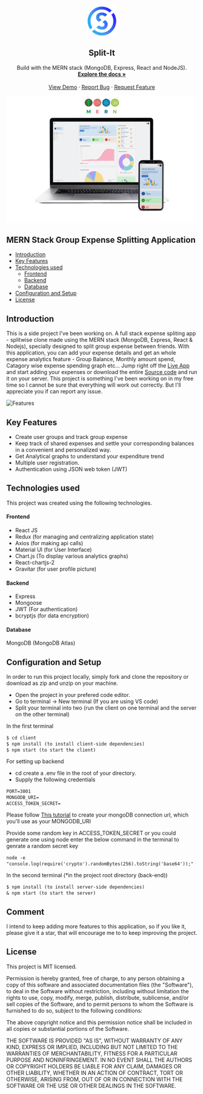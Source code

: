 

<div align="center">
  <a href="https://splitapp-rnjo.onrender.com/">
    <img src="https://github.com/jangirsamarth/split-it/blob/master/client/public/static/logo.png" alt="Logo" width="80" height="80">
  </a>

  <h2 align="center">Split-It</h2>

  <p align="center">
    Build with the MERN stack (MongoDB, Express, React and NodeJS).
    <br />
    <a href="https://github.com/jangirsamarth/split-it"><strong>Explore the docs »</strong></a>
    <br />
    <br />
    <a href="https://splitapp-rnjo.onrender.com/">View Demo</a>
    ·
    <a href="https://github.com/jangirsamarth/split-it/issues">Report Bug</a>
    ·
    <a href="https://github.com/jangirsamarth/split-it/issues">Request Feature</a>
  </p>
</div>

![SplitApp](https://github.com/jangirsamarth/split-it/blob/master/server/Screenshots/dashboard-main-transparent.png)

## MERN Stack Group Expense Splitting Application

  * [Introduction](#introduction)
  * [Key Features](#key-features)
  * [Technologies used](#technologies-used)
      - [Frontend](#frontend)
      - [Backend](#backend)
      - [Database](#database)
  * [Configuration and Setup](#configuration-and-setup)
  * [License](#license)


## Introduction
This is a side project I've been working on. A full stack expense spliting app - splitwise clone made using the MERN stack (MongoDB, Express, React & Nodejs), specially designed to split group expense between friends. With this application, you can add your expense details and get an whole expense analytics feature - Group Balance, Monthly amount spend, Catagory wise expense spending graph etc... Jump right off the [Live App](https://splitapp-rnjo.onrender.com/) and start adding your expenses or download the entire [Source code](https://github.com/jangirsamarth/split-it) and run it on your server. This project is something I've been working on in my free time so I cannot be sure that everything will work out correctly. But I'll appreciate you if can report any issue.

![Features](https://github.com/jangirsamarth/split-it/blob/master/server/Screenshots/combined-screenshot.png)

## Key Features
- Create user groups and track group expense 
- Keep track of shared expenses and settle your corresponding balances in a convenient and personalized way. 
- Get Analytical graphs to understand your expenditure trend 
- Multiple user registration.
- Authentication using JSON web token (JWT) 


## Technologies used
This project was created using the following technologies.

#### Frontend

- React JS
- Redux (for managing and centralizing application state)
- Axios (for making api calls)
- Material UI (for User Interface)
- Chart.js (To display various analytics graphs)
- React-chartjs-2  
- Gravitar (for user profile picture)

#### Backend

- Express
- Mongoose
- JWT (For authentication)
- bcryptjs (for data encryption)

#### Database
MongoDB (MongoDB Atlas)

## Configuration and Setup
In order to run this project locally, simply fork and clone the repository or download as zip and unzip on your machine. 
- Open the project in your prefered code editor.
- Go to terminal -> New terminal (If you are using VS code)
- Split your terminal into two (run the client on one terminal and the server on the other terminal)

In the first terminal
```
$ cd client
$ npm install (to install client-side dependencies)
$ npm start (to start the client)
```

For setting up backend
- cd create a .env file in the root of your directory.
- Supply the following credentials

```
PORT=3001
MONGODB_URI=
ACCESS_TOKEN_SECRET=

```

Please follow [This tutorial](https://dev.to/dalalrohit/how-to-connect-to-mongodb-atlas-using-node-js-k9i) to create your mongoDB connection url, which you'll use as your MONGODB_URI

Provide some random key in ACCESS_TOKEN_SECRET or you could generate one using node enter the below command in the terminal to genrate a random secret key 

```
node -e "console.log(require('crypto').randomBytes(256).toString('base64'));"
```

In the second terminal (*in the project root directory (back-end))

```
$ npm install (to install server-side dependencies)
& npm start (to start the server)
```

## Comment
I intend to keep adding more features to this application, so if you like it, please give it a star, that will encourage me to 
to keep improving the project.

## License

This project is MIT licensed.

Permission is hereby granted, free of charge, to any person obtaining a copy of this software and associated documentation files (the "Software"), to deal in the Software without restriction, including without limitation the rights to use, copy, modify, merge, publish, distribute, sublicense, and/or sell copies of the Software, and to permit persons to whom the Software is furnished to do so, subject to the following conditions:

The above copyright notice and this permission notice shall be included in all copies or substantial portions of the Software.

THE SOFTWARE IS PROVIDED "AS IS", WITHOUT WARRANTY OF ANY KIND, EXPRESS OR IMPLIED, INCLUDING BUT NOT LIMITED TO THE WARRANTIES OF MERCHANTABILITY, FITNESS FOR A PARTICULAR PURPOSE AND NONINFRINGEMENT. IN NO EVENT SHALL THE AUTHORS OR COPYRIGHT HOLDERS BE LIABLE FOR ANY CLAIM, DAMAGES OR OTHER LIABILITY, WHETHER IN AN ACTION OF CONTRACT, TORT OR OTHERWISE, ARISING FROM, OUT OF OR IN CONNECTION WITH THE SOFTWARE OR THE USE OR OTHER DEALINGS IN THE SOFTWARE.
